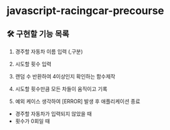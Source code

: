 # javascript-racingcar-precourse
## 🛠 구현할 기능 목록

1. 경주할 자동차 이름 입력 (,구분)

2. 시도할 횟수 입력

3. 랜덤 수 반환하여 4이상인지 확인하는 함수제작

4. 시도할 횟수만큼 모든 차들이 움직이고 기록

5. 예외 케이스 생각하여 [ERROR] 발생 후 애플리케이션 종료
- 경주할 자동차가 입력되지 않았을 때
- 횟수가 0회일 때